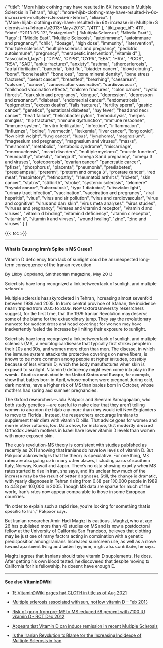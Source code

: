 {
    "title": "More hijab clothing may have resulted in 6X increase in Multiple Sclerosis in Tehran",
    "slug": "more-hijab-clothing-may-have-resulted-in-6x-increase-in-multiple-sclerosis-in-tehran",
    "aliases": [
        "/More+hijab+clothing+may+have+resulted+in+6X+increase+in+Multiple+Sclerosis+in+Tehran+\u2013+May+2013",
        "/4111"
    ],
    "tiki_page_id": 4111,
    "date": "2013-05-12",
    "categories": [
        "Multiple Sclerosis",
        "Middle East"
    ],
    "tags": [
        "Middle East",
        "Multiple Sclerosis",
        "autoimmune",
        "autoimmune and pregnancy",
        "child",
        "dosage",
        "high dose",
        "immunity",
        "intervention",
        "multiple sclerosis",
        "multiple sclerosis and pregnancy",
        "pediatric autoimmune",
        "pregnancy",
        "therapeutic intervention",
        "vitamin d"
    ],
    "associated_tags": [
        "CYPA",
        "CYPB",
        "CYPR",
        "EBV",
        "HRV",
        "PCOS",
        "RSV",
        "SAD",
        "ankle fractures",
        "anxiety",
        "asthma",
        "atherosclerosis",
        "atrial fibrillation",
        "bacteria",
        "bird flu",
        "bladder cancer",
        "blood clotting",
        "bone",
        "bone health",
        "bone loss",
        "bone mineral density",
        "bone stress fractures",
        "breast cancer",
        "breastfed",
        "breathing",
        "caesarean",
        "calcium",
        "cancer",
        "cancers after vaccination",
        "cardiovascular",
        "childhood vaccination effects",
        "children fractures",
        "colon cancer",
        "cystic fibrosis",
        "dark skin and pregnancy",
        "dengue",
        "depression",
        "depression and pregnancy",
        "diabetes",
        "endometrial cancer",
        "endometriosis",
        "epigenetics",
        "excess deaths",
        "falls fractures",
        "fertility sperm",
        "gastric cancer",
        "genetics",
        "gestational diabetes",
        "hay fever",
        "head and neck cancer",
        "heart failure",
        "helicobacter pylori",
        "hemodialysis",
        "herpes shingles",
        "hip fractures",
        "immune dysfunction",
        "immune response",
        "immune system",
        "in vitro fertilization",
        "infection",
        "inflammation",
        "influenza",
        "iodine",
        "ivermectin",
        "leukemia",
        "liver cancer",
        "long covid",
        "low birth weight",
        "lung cancer",
        "lupus",
        "lymphoma",
        "magnesium",
        "magnesium and pregnancy",
        "magnesium and viruses",
        "masks",
        "melanoma",
        "metabolic",
        "metabolic syndrome",
        "miscarriage",
        "mononucleosis",
        "mood disorders",
        "multiple myeloma",
        "muscle function",
        "neuropathy",
        "obesity",
        "omega 3",
        "omega 3 and pregnancy",
        "omega 3 and viruses",
        "osteoporosis",
        "ovarian cancer",
        "pancreatic cancer",
        "pfizer",
        "phosphorus",
        "placenta",
        "pneumonia",
        "prediabetes",
        "preeclampsia",
        "preterm",
        "preterm and omega 3",
        "prostate cancer",
        "red meat",
        "respiratory",
        "retinopathy",
        "rheumatoid arthritis",
        "rickets",
        "skin cancer",
        "statins",
        "stillbirth",
        "stroke",
        "systemic sclerosis",
        "telomere",
        "thyroid cancer",
        "tuberculosis",
        "type 1 diabetes",
        "ultraviolet light",
        "urinary tract infection",
        "vaccination",
        "vaccination and pregnancy",
        "viral hepatitis",
        "virus",
        "virus and air pollution",
        "virus and cardiovascular",
        "virus and cognitive",
        "virus and dark skin",
        "virus meta analyses",
        "virus studies",
        "viruses and pregnancy",
        "viruses and vitamin d receptor",
        "vitamin d and viruses",
        "vitamin d binding",
        "vitamin d deficiency",
        "vitamin d receptor",
        "vitamin k",
        "vitamin k and viruses",
        "wound healing",
        "zinc",
        "zinc and viruses"
    ]
}


{{< toc >}}

---

#### What is Causing Iran’s Spike in MS Cases?

Vitamin D deficiency from lack of sunlight could be an unexpected long-term consequence of the Iranian revolution 

By Libby Copeland,  Smithsonian magazine, May 2013

Scientists have long recognized a link between lack of sunlight and multiple sclerosis. 

Multiple sclerosis has skyrocketed in Tehran, increasing almost sevenfold between 1989 and 2005. In Iran’s central province of Isfahan, the incidence nearly tripled from 2005 to 2009. Now Oxford University researchers suggest, for the first time, that the 1979 Iranian Revolution may deserve some of the blame for the extraordinary jump. They say the revolutionary mandate for modest dress and head coverings for women may have inadvertently fueled the increase by limiting their exposure to sunlight.

Scientists have long recognized a link between lack of sunlight and multiple sclerosis (MS), a neurological disease that typically first strikes people in their 20s and 30s, and women more often than men. The disease, in which the immune system attacks the protective coverings on nerve fibers, is known to be more common among people at higher latitudes, possibly because of less vitamin D, which the body manufactures when skin is exposed to sunlight. Vitamin D deficiency might even come into play in the womb . Studies conducted in the United States and Europe, for example, show that babies born in April, whose mothers were pregnant during cold, dark months, have a higher risk of MS than babies born in October, whose mothers had spring and summer pregnancies.

The Oxford researchers—Julia Pakpoor and Sreeram Ramagopalan, who both study genetics —are careful to make clear that they aren’t telling women to abandon the hijab any more than they would tell New Englanders to move to Florida . Instead, the researchers encourage Iranians to supplement their diets with vitamin D pills. That advice goes for women and men in other cultures, too. Data show, for instance, that modestly dressed Orthodox Jewish mothers in Israel have lower vitamin D levels than women with more exposed skin.

The duo’s revolution-MS theory is consistent with studies published as recently as 2011 showing that Iranians do have low levels of vitamin D. But Pakpoor acknowledges that the theory is speculative. For one thing, MS rates are also going up in many other places, including parts of southern Italy, Norway, Kuwait and Japan. There’s no data showing exactly when MS rates started to rise in Iran, she says, and it’s unclear how much of the increase may be the result of better diagnoses. Still, the change is dramatic, with yearly diagnoses in Tehran rising from 0.68 per 100,000 people in 1989 to 4.58 per 100,000 in 2005. Though MS data are sparse for much of the world, Iran’s rates now appear comparable to those in some European countries.

“In order to explain such a rapid rise, you’re looking for something that is specific to Iran,” Pakpoor says.

But Iranian researcher Amir-Hadi Maghzi is cautious . Maghzi, who at age 26 has published more than 40 studies on MS and is now a postdoctoral fellow at the University of California San Francisco, believes that clothing may be just one of many factors acting in combination with a genetic predisposition among Iranians. Increased sunscreen use, as well as a move toward apartment living and better hygiene, might also contribute, he says.

Maghzi agrees that Iranians should take vitamin D supplements. He does. After getting his own blood tested, he discovered that despite moving to California for his fellowship, he doesn’t have enough D.

---

#### See also VitaminDWiki

* [15 VitaminDWiki pages had CLOTH in title as of Aug 2021](https://VitaminDWiki.com/Concealing+clothing+often+results+in+low+vitamin+D+levels+%28Sikh+children+in+this+case%29+%E2%80%93+Aug+2021#VitaminDWiki_pages_containing_CLOTH_in_title)

* [Multiple sclerosis associated with sun, not low vitamin D – Feb 2013](/posts/multiple-sclerosis-associated-with-sun-not-low-vitamin-d)

* [Risk of going from pre-MS to MS reduced 68 percent with 7100 IU vitamin D – RCT Dec 2012](/posts/risk-of-going-from-pre-ms-to-ms-reduced-68-percent-with-7100-iu-vitamin-d-rct)

* [Appears that Vitamin D can induce remission in recent Multiple Sclerosis](/posts/appears-that-vitamin-d-can-induce-remission-in-recent-multiple-sclerosis)

* [Is the Iranian Revolution to Blame for the Increasing Incidence of Multiple Sclerosis in Iran](/posts/is-the-iranian-revolution-to-blame-for-the-increasing-incidence-of-multiple-sclerosis-in-iran)